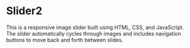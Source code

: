 # Slider2
This is a responsive image slider built using HTML, CSS, and JavaScript. The slider automatically cycles through images and includes navigation buttons to move back and forth between slides.
